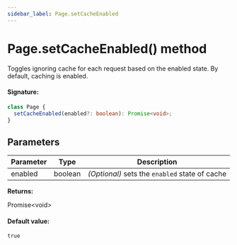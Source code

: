 ```yaml
---
sidebar_label: Page.setCacheEnabled
---
```


# Page.setCacheEnabled() method

Toggles ignoring cache for each request based on the enabled state. By default, caching is enabled.

#### Signature:

```typescript
class Page {
  setCacheEnabled(enabled?: boolean): Promise<void>;
}
```

## Parameters

| Parameter | Type    | Description                                               |
| --------- | ------- | --------------------------------------------------------- |
| enabled   | boolean | _(Optional)_ sets the <code>enabled</code> state of cache |

**Returns:**

Promise&lt;void&gt;

#### Default value:

`true`

